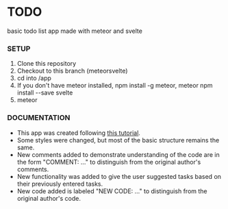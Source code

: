 # TODO
basic todo list app made with meteor and svelte

### SETUP
1. Clone this repository
2. Checkout to this branch (meteorsvelte)
3. cd into /app
4. If you don't have meteor installed, npm install -g meteor, meteor npm install --save svelte
4. meteor

### DOCUMENTATION
* This app was created following [this tutorial](https://medium.com/clarusway/making-a-todo-list-with-html-css-and-javascript-154839b770b6).
* Some styles were changed, but most of the basic structure remains the same.
* New comments added to demonstrate understanding of the code are in the form "COMMENT: ..." to distinguish from the original author's comments.
* New functionality was added to give the user suggested tasks based on their previously entered tasks.
* New code added is labeled "NEW CODE: ..." to distinguish from the original author's code.